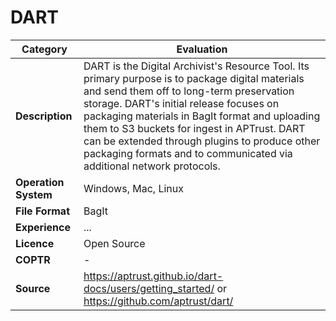 # DART

| Category | Evaluation |
| --- | --- |
| **Description** | DART is the Digital Archivist's Resource Tool. Its primary purpose is to package digital materials and send them off to long-term preservation storage. DART's initial release focuses on packaging materials in BagIt format and uploading them to S3 buckets for ingest in APTrust. DART can be extended through plugins to produce other packaging formats and to communicated via additional network protocols. |
| **Operation System** | Windows, Mac, Linux |
| **File Format** | BagIt |
| **Experience** | ... |
| **Licence** | Open Source |
| **COPTR** | - |
| **Source** | https://aptrust.github.io/dart-docs/users/getting_started/ or https://github.com/aptrust/dart/ |
